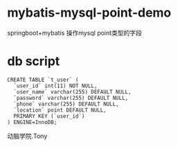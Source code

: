 # mybatis-mysql-point-demo

springboot+mybatis  操作mysql point类型的字段

# db script
```
CREATE TABLE `t_user` (
  `user_id` int(11) NOT NULL,
  `user_name` varchar(255) DEFAULT NULL,
  `password` varchar(255) DEFAULT NULL,
  `phone` varchar(255) DEFAULT NULL,
  `location` point DEFAULT NULL,
  PRIMARY KEY (`user_id`)
) ENGINE=InnoDB;
```


动脑学院.Tony